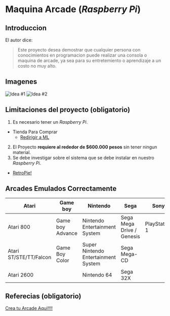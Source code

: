 # Maquina Arcade (_Raspberry Pi_)

## Introduccion

El autor dice:

> Este proyecto desea demostrar que cualquier persona con conocimientos en programacion puede realizar una consola o maquina de arcade, ya sea para su entretemiento o aprendizaje  a un costo no muy alto. 
> 
## Imagenes
![Idea #1](https://http2.mlstatic.com/D_NQ_NP_651772-MCO45864253364_052021-O.webp)
![Idea #2](https://www.hwlibre.com/wp-content/uploads/2018/04/mandos.png)

## Limitaciones del proyecto (obligatorio)
1. Es necesario tener un _Raspberry Pi_.
* Tienda Para Comprar 
  * [Redirigir a ML](https://articulo.mercadolibre.com.co/MCO-578973708-raspberry-pi-4-computer-model-b-4gb-ram-_JM#position=14&search_layout=stack&type=item&tracking_id=ccd40654-e43a-46d7-b4ac-6724e9a4fbe9)
2. El Proyecto **requiere al rededor de $600.000 pesos** sin tener ningun material.
3. Se debe investigar sobre el sistema que se debe instalar en nuestro _Raspberry Pi_.
* [RetroPie!](https://retropie.org.uk/)

## Arcades Emulados Correctamente 
 
Atari | Game boy | Nintendo | Sega | Sony
------------ | ------------- |------------ |------------ |------------ |
Atari 800 | Game boy Advance | Nintendo Entertainment System | Sega Mega Drive / Genesis | PlayStation 1
Atari ST/STE/TT/Falcon | Game Boy Color | Super Nintendo Entertainment System | Sega Mega-CD |
Atari 2600 |  | Nintendo 64 | Sega 32X |



## Referecias (obligatorio)
[Crea tu Arcade Aqui!!!!](https://www.hwlibre.com/maquina-arcade-con-raspberry-pi/)






